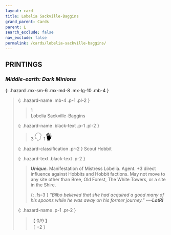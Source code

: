 ```yaml
---
layout: card
title: Lobelia Sackville-Baggins
grand_parent: Cards
parent: L
search_exclude: false
nav_exclude: false
permalink: /cards/lobelia-sackville-baggins/
---
```


## PRINTINGS


### _Middle-earth: Dark Minions_

{: .hazard .mx-sm-6 .mx-md-8 .mx-lg-10 .mb-4 }
> {: .hazard-name .mb-4 .p-1 .pl-2 }
> > <div class="hazard-mp">1</div>
> > <div class="card-name">Lobelia Sackville-Baggins</div>
>
> {: .hazard-name .black-text .p-1 .pl-2 }
> > 3 ![](/assets/images/mind.svg)&ensp;1![](/assets/images/di.svg)
>
> {: .hazard-classification .pr-2 }
> Scout Hobbit
>
> {: .hazard-text .black-text .p-2 }
> > _**Unique.**_ Manifestation of Mistress Lobelia. Agent. +3 direct influence against Hobbits and Hobbit factions. May not move to any site other than Bree, Old Forest, The White Towers, or a site in the Shire. 
> > 
> > {: .fs-3 } 
> > _“Bilbo believed that she had acquired a good many of his spoons while he was away on his former journey."_ ***---&#65279;LotRI***  
>
> {: .hazard-name .p-1 .pr-2 }
> > <div class="card-shield">【 0/9 】</div>
> > <div class="card-corruption-white">〔 +2 〕</div>
